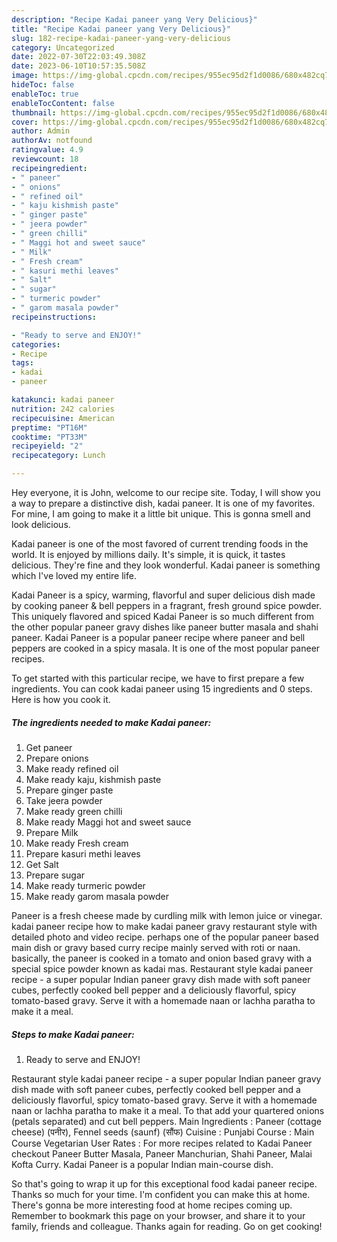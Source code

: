 ```yaml
---
description: "Recipe Kadai paneer yang Very Delicious}"
title: "Recipe Kadai paneer yang Very Delicious}"
slug: 182-recipe-kadai-paneer-yang-very-delicious
category: Uncategorized
date: 2022-07-30T22:03:49.308Z
date: 2023-06-10T10:57:35.508Z
image: https://img-global.cpcdn.com/recipes/955ec95d2f1d0086/680x482cq70/kadai-paneer-recipe-main-photo.jpg
hideToc: false
enableToc: true
enableTocContent: false
thumbnail: https://img-global.cpcdn.com/recipes/955ec95d2f1d0086/680x482cq70/kadai-paneer-recipe-main-photo.jpg
cover: https://img-global.cpcdn.com/recipes/955ec95d2f1d0086/680x482cq70/kadai-paneer-recipe-main-photo.jpg
author: Admin
authorAv: notfound
ratingvalue: 4.9
reviewcount: 18
recipeingredient:
- " paneer"
- " onions"
- " refined oil"
- " kaju kishmish paste"
- " ginger paste"
- " jeera powder"
- " green chilli"
- " Maggi hot and sweet sauce"
- " Milk"
- " Fresh cream"
- " kasuri methi leaves"
- " Salt"
- " sugar"
- " turmeric powder"
- " garom masala powder"
recipeinstructions:

- "Ready to serve and ENJOY!"
categories:
- Recipe
tags:
- kadai
- paneer

katakunci: kadai paneer 
nutrition: 242 calories
recipecuisine: American
preptime: "PT16M"
cooktime: "PT33M"
recipeyield: "2"
recipecategory: Lunch

---
```



Hey everyone, it is John, welcome to our recipe site. Today, I will show you a way to prepare a distinctive dish, kadai paneer. It is one of my favorites. For mine, I am going to make it a little bit unique. This is gonna smell and look delicious.

Kadai paneer is one of the most favored of current trending foods in the world. It is enjoyed by millions daily. It's simple, it is quick, it tastes delicious. They're fine and they look wonderful. Kadai paneer is something which I've loved my entire life.

Kadai Paneer is a spicy, warming, flavorful and super delicious dish made by cooking paneer &amp; bell peppers in a fragrant, fresh ground spice powder. This uniquely flavored and spiced Kadai Paneer is so much different from the other popular paneer gravy dishes like paneer butter masala and shahi paneer. Kadai Paneer is a popular paneer recipe where paneer and bell peppers are cooked in a spicy masala. It is one of the most popular paneer recipes.


To get started with this particular recipe, we have to first prepare a few ingredients. You can cook kadai paneer using 15 ingredients and 0 steps. Here is how you cook it.

<!--inarticleads1-->

##### The ingredients needed to make Kadai paneer:

1. Get  paneer
1. Prepare  onions
1. Make ready  refined oil
1. Make ready  kaju, kishmish paste
1. Prepare  ginger paste
1. Take  jeera powder
1. Make ready  green chilli
1. Make ready  Maggi hot and sweet sauce
1. Prepare  Milk
1. Make ready  Fresh cream
1. Prepare  kasuri methi leaves
1. Get  Salt
1. Prepare  sugar
1. Make ready  turmeric powder
1. Make ready  garom masala powder


Paneer is a fresh cheese made by curdling milk with lemon juice or vinegar. kadai paneer recipe how to make kadai paneer gravy restaurant style with detailed photo and video recipe. perhaps one of the popular paneer based main dish or gravy based curry recipe mainly served with roti or naan. basically, the paneer is cooked in a tomato and onion based gravy with a special spice powder known as kadai mas. Restaurant style kadai paneer recipe - a super popular Indian paneer gravy dish made with soft paneer cubes, perfectly cooked bell pepper and a deliciously flavorful, spicy tomato-based gravy. Serve it with a homemade naan or lachha paratha to make it a meal. 

<!--inarticleads2-->

##### Steps to make Kadai paneer:


1. Ready to serve and ENJOY!

Restaurant style kadai paneer recipe - a super popular Indian paneer gravy dish made with soft paneer cubes, perfectly cooked bell pepper and a deliciously flavorful, spicy tomato-based gravy. Serve it with a homemade naan or lachha paratha to make it a meal. To that add your quartered onions (petals separated) and cut bell peppers. Main Ingredients : Paneer (cottage cheese) (पनीर), Fennel seeds (saunf) (सौंफ) Cuisine : Punjabi Course : Main Course Vegetarian User Rates : For more recipes related to Kadai Paneer checkout Paneer Butter Masala, Paneer Manchurian, Shahi Paneer, Malai Kofta Curry. Kadai Paneer is a popular Indian main-course dish. 

So that's going to wrap it up for this exceptional food kadai paneer recipe. Thanks so much for your time. I'm confident you can make this at home. There's gonna be more interesting food at home recipes coming up. Remember to bookmark this page on your browser, and share it to your family, friends and colleague. Thanks again for reading. Go on get cooking!
